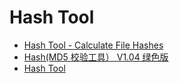 # Hash Tool

- [Hash Tool - Calculate File Hashes](https://www.digitalvolcano.co.uk/hash.html)
- [Hash(MD5 校验工具） V1.04 绿色版](http://www.xitongzhijia.net/soft/29239.html)
- [Hash Tool](https://www.microsoft.com/en-us/p/hash-tool/9nblggh4rrr2?activetab=pivot:overviewtab)
